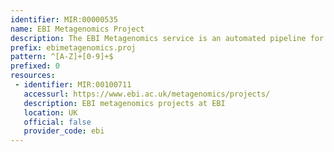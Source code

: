```yaml
---
identifier: MIR:00000535
name: EBI Metagenomics Project
description: The EBI Metagenomics service is an automated pipeline for the analysis and archiving of metagenomic data that aims to provide insights into the phylogenetic diversity as well as the functional and metabolic potential of a sample. Metagenomics is the study of all genomes present in any given environment without the need for prior individual identification or amplification. This collection references projects.
prefix: ebimetagenomics.proj
pattern: ^[A-Z]+[0-9]+$
prefixed: 0
resources:
 - identifier: MIR:00100711
   accessurl: https://www.ebi.ac.uk/metagenomics/projects/
   description: EBI metagenomics projects at EBI
   location: UK
   official: false
   provider_code: ebi
---
```

